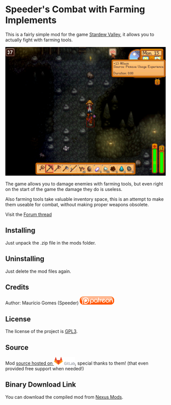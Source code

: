 ﻿Speeder's Combat with Farming Implements
========================================
 
This is a fairly simple mod for the game [Stardew Valley](http://stardewvalley.net/), it allows you to actually fight with farming tools.

![Game Screenshot](screenshot.png)

The game allows you to damage enemies with farming tools, but even right on the start of the game the damage they do is useless.

Also farming tools take valuable inventory space, this is an attempt to make them useable for combat, without making proper weapons obsolete.

Visit the [Forum thread](http://community.playstarbound.com/threads/combat-with-farming-implements.113459/)

Installing
----------

Just unpack the .zip file in the mods folder.

Uninstalling
------------

Just delete the mod files again.

Credits
-------

Author: Maur&#237;cio Gomes (Speeder) [![Patreon](ipatreon.png)](https://patreon.com/user?u=3066937)

License
-------

The license of the project is [GPL3](https://gnu.org/licenses/gpl.html).

Source
------

Mod [source hosted on ![GitLab](igitlab.png)](https://gitlab.com/speeder1/farming-implements-combat), special thanks to them! (that even provided free support when needed!)

Binary Download Link
--------------------

You can download the compiled mod from [Nexus Mods](http://www.nexusmods.com/stardewvalley/mods/313/?).